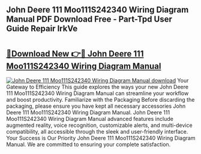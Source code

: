 ## John Deere 111 Moo111S242340 Wiring Diagram Manual PDF Download Free - Part-Tpd User Guide Repair lrkVe

# <h2><a href="http://dfsnz0.blite.top/?on=John+Deere+111+Moo111S242340+Wiring+Diagram+Manual">🔗Download New 👉🔴 John Deere 111 Moo111S242340 Wiring Diagram Manual</a></h2>

[![John Deere 111 Moo111S242340 Wiring Diagram Manual download](https://i.imgur.com/lujVjoI.png)](http://dfsnz0.blite.top/?on=John+Deere+111+Moo111S242340+Wiring+Diagram+Manual)
Your Gateway to Efficiency This guide explores the ways your new John Deere 111 Moo111S242340 Wiring Diagram Manual can streamline your workflow and boost productivity. Familiarize with the Packaging Before discarding the packaging, please ensure you have kept all necessary accessories John Deere 111 Moo111S242340 Wiring Diagram Manual. John Deere 111 Moo111S242340 Wiring Diagram Manual advanced features include augmented reality, voice recognition, customizable alerts, and multi-device compatibility, all accessible through the sleek and user-friendly interface. Your Success is Our Priority John Deere 111 Moo111S242340 Wiring Diagram Manual. We are committed to ensuring your complete satisfaction.
